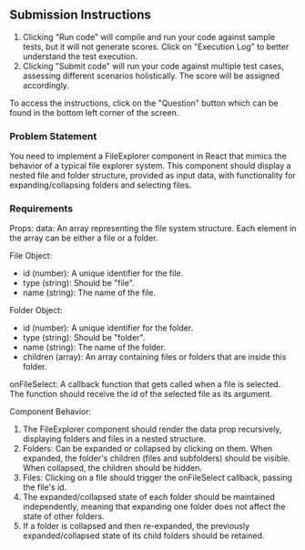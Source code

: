 ## Submission Instructions

1. Clicking "Run code" will compile and run your code against sample tests, but it will not generate scores. Click on "Execution Log" to better understand the test execution.
2. Clicking "Submit code" will run your code against multiple test cases, assessing different scenarios holistically. The score will be assigned accordingly.

To access the instructions, click on the "Question" button which can be found in the bottom left corner of the screen.

### Problem Statement

You need to implement a FileExplorer component in React that mimics the behavior of a typical file explorer system. This component should display a nested file and folder structure, provided as input data, with functionality for expanding/collapsing folders and selecting files.

### Requirements

Props:
data: An array representing the file system structure. Each element in the array can be either a file or a folder.

File Object:

- id (number): A unique identifier for the file.
- type (string): Should be "file".
- name (string): The name of the file.

Folder Object:

- id (number): A unique identifier for the folder.
- type (string): Should be "folder".
- name (string): The name of the folder.
- children (array): An array containing files or folders that are inside this folder.

onFileSelect: A callback function that gets called when a file is selected. The function should receive the id of the selected file as its argument.

Component Behavior:

1. The FileExplorer component should render the data prop recursively, displaying folders and files in a nested structure.
2. Folders: Can be expanded or collapsed by clicking on them. When expanded, the folder's children (files and subfolders) should be visible. When collapsed, the children should be hidden.
3. Files: Clicking on a file should trigger the onFileSelect callback, passing the file's id.
4. The expanded/collapsed state of each folder should be maintained independently, meaning that expanding one folder does not affect the state of other folders.
5. If a folder is collapsed and then re-expanded, the previously expanded/collapsed state of its child folders should be retained.
